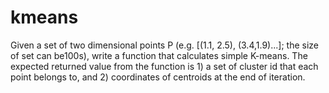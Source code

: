 # kmeans

Given a set of two dimensional points P (e.g. [(1.1, 2.5), (3.4,1.9)...]; the size of set can be100s), write a function that calculates simple K-means. The expected returned value from the function is 1) a set of cluster id that each point belongs to, and 2) coordinates of centroids at the end of iteration.
